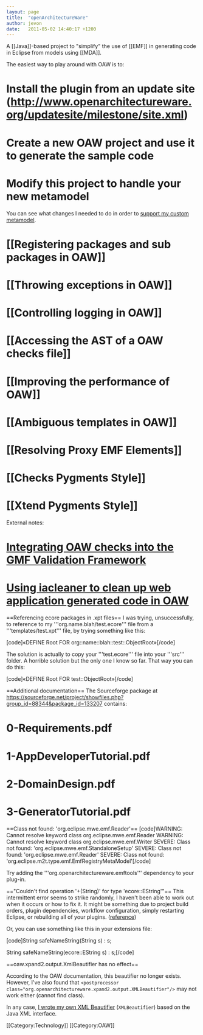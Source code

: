 ```yaml
---
layout: page
title:  "openArchitectureWare"
author: jevon
date:   2011-05-02 14:40:17 +1200
---
```


A [[Java]]-based project to "simplify" the use of [[EMF]] in generating code in Eclipse from models using [[MDA]].

The easiest way to play around with OAW is to:

# Install the plugin from an update site (http://www.openarchitectureware.org/updatesite/milestone/site.xml)
# Create a new OAW project and use it to generate the sample code
# Modify this project to handle your new metamodel

You can see what changes I needed to do in order to <a href="http://code.google.com/p/iaml/source/detail?r=216">support my custom metamodel</a>.

# [[Registering packages and sub packages in OAW]]
# [[Throwing exceptions in OAW]]
# [[Controlling logging in OAW]]
# [[Accessing the AST of a OAW checks file]]
# [[Improving the performance of OAW]]
# [[Ambiguous templates in OAW]]
# [[Resolving Proxy EMF Elements]]
# [[Checks Pygments Style]]
# [[Xtend Pygments Style]]

External notes:
# <a href="http://www.openarchitectureware.org/pub/documentation/4.3.1/html/contents/r52.html">Integrating OAW checks into the GMF Validation Framework</a>
# <a href="http://code.google.com/p/iaml/source/browse/trunk/org.openiaml.model.codegen.oaw/src/org/openiaml/model/codegen/oaw/IACleanerBeautifier.java">Using iacleaner to clean up web application generated code in OAW</a>

==Referencing ecore packages in .xpt files==
I was trying, unsuccessfully, to reference to my '''org.name.blah/test.ecore''' file from a '''templates/test.xpt''' file, by trying something like this:

[code]«DEFINE Root FOR org::name::blah::test::ObjectRoot»[/code]

The solution is actually to copy your '''test.ecore''' file into your '''src''' folder. A horrible solution but the only one I know so far. That way you can do this:

[code]«DEFINE Root FOR test::ObjectRoot»[/code]

==Additional documentation==
The Sourceforge package at https://sourceforge.net/project/showfiles.php?group_id=88344&package_id=133207 contains:
# 0-Requirements.pdf
# 1-AppDeveloperTutorial.pdf
# 2-DomainDesign.pdf
# 3-GeneratorTutorial.pdf

==Class not found: 'org.eclipse.mwe.emf.Reader'==
[code]WARNING: Cannot resolve keyword class org.eclipse.mwe.emf.Reader
WARNING: Cannot resolve keyword class org.eclipse.mwe.emf.Writer
SEVERE: Class not found: 'org.eclipse.mwe.emf.StandaloneSetup'
SEVERE: Class not found: 'org.eclipse.mwe.emf.Reader'
SEVERE: Class not found: 'org.eclipse.m2t.type.emf.EmfRegistryMetaModel'[/code]

Try adding the '''org.openarchitectureware.emftools''' dependency to your plug-in.

=="Couldn't find operation '+(String)' for type 'ecore::EString'"==
This intermittent error seems to strike randomly, I haven't been able to work out when it occurs or how to fix it. It might be something due to project build orders, plugin dependencies, workflow configuration, simply restarting Eclipse, or rebuilding all of your plugins. (<a href="http://www.openarchitectureware.org/forum/viewtopic.php?showtopic=2997">reference</a>)

Or, you can use something like this in your extensions file:

[code]String safeNameString(String s) :
  s;

String safeNameString(ecore::EString s) :
  s;[/code]

==oaw.xpand2.output.XmlBeautifier has no effect==

According to the OAW documentation, this beautifier no longer exists. However, I've also found that `<postprocessor class="org.openarchitectureware.xpand2.output.XMLBeautifier"/>` may not work either (cannot find class).

In any case, <a href="http://code.google.com/p/iaml/source/detail?r=2758">I wrote my own XML Beautifier</a> (`XMLBeautifier`) based on the Java XML interface.

[[Category:Technology]]
[[Category:OAW]]
